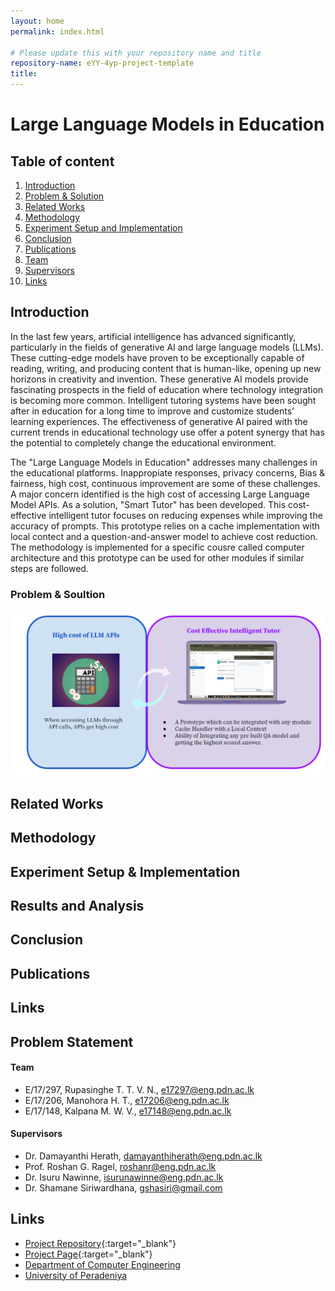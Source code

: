 ```yaml
---
layout: home
permalink: index.html

# Please update this with your repository name and title
repository-name: eYY-4yp-project-template
title:
---
```


[comment]: # "This is the standard layout for the project, but you can clean this and use your own template"

# Large Language Models in Education

## Table of content

1. [Introduction](#introduction)
2. [Problem & Solution](#Problem&Solution)
3. [Related Works](#relatedwork)
4. [Methodology](#methodology)
5. [Experiment Setup and Implementation](#experimentsetupandimplementation)
6. [Conclusion](#conclusion)
7. [Publications](#publications)
8. [Team](#team)
9. [Supervisors](#supervisors)
10. [Links](#links)

## Introduction
In the last few years, artificial intelligence has advanced significantly, particularly in the fields of generative AI and large language models (LLMs). These cutting-edge models have proven to be exceptionally capable of reading, writing, and producing content that is human-like, opening up new horizons in creativity and invention. These generative AI models provide fascinating prospects in the field of education where technology integration is becoming more common. Intelligent tutoring systems have been sought after in education for a long time to improve and customize students’ learning experiences. The effectiveness of generative AI paired with the current trends in educational technology use offer a potent synergy that has the potential to completely change the educational environment.

The "Large Language Models in Education" addresses many challenges in the educational platforms. Inappropiate responses, privacy concerns, Bias & fairness, high cost, continuous improvement are some of these challenges. A major concern identified is the high cost of accessing Large Language Model APIs. As a solution, "Smart Tutor" has been developed. This cost-effective intelligent tutor focuses on reducing expenses while improving the accuracy of prompts. This prototype relies on a cache implementation with local contect and a question-and-answer model to achieve cost reduction. The methodology is implemented for a specific cousre called computer architecture and this prototype can be used for other modules if similar steps are followed. 

### Problem & Soultion
![diagram](./images/problem_and_solution.PNG)

## Related Works

## Methodology

## Experiment Setup & Implementation

## Results and Analysis

## Conclusion

## Publications

## Links

## Problem Statement


#### Team

- E/17/297, Rupasinghe T. T. V. N., [e17297@eng.pdn.ac.lk](mailto:e17297@eng.pdn.ac.lk)
- E/17/206, Manohora H. T., [e17206@eng.pdn.ac.lk](mailto:e17206@eng.pdn.ac.lk)
- E/17/148, Kalpana M. W. V., [e17148@eng.pdn.ac.lk](mailto:e17148@eng.pdn.ac.lk)

#### Supervisors

- Dr. Damayanthi Herath, [damayanthiherath@eng.pdn.ac.lk](mailto:damayanthiherath@eng.pdn.ac.lk)
- Prof. Roshan G. Ragel, [roshanr@eng.pdn.ac.lk](mailto:roshanr@eng.pdn.ac.lk)
- Dr. Isuru Nawinne, [isurunawinne@eng.pdn.ac.lk](mailto:isurunawinne@eng.pdn.ac.lk)
- Dr. Shamane Siriwardhana, [gshasiri@gmail.com](mailto:gshasiri@gmail.com)

## Links

- [Project Repository](https://github.com/cepdnaclk/e17-4yp-Large-Language-Models-in-Education/){:target="_blank"}
- [Project Page](https://cepdnaclk.github.io/e17-4yp-Large-Language-Models-in-Education/){:target="_blank"}
- [Department of Computer Engineering](http://www.ce.pdn.ac.lk/)
- [University of Peradeniya](https://eng.pdn.ac.lk/)


[//]: # (Please refer this to learn more about Markdown syntax)
[//]: # (https://github.com/adam-p/markdown-here/wiki/Markdown-Cheatsheet)

